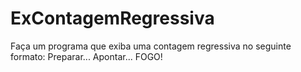 # ExContagemRegressiva
Faça um programa que exiba uma contagem regressiva no seguinte formato:
Preparar...
Apontar...
FOGO!
